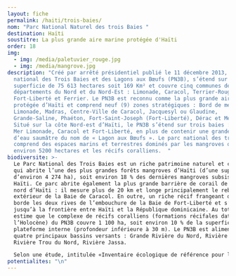 ```yaml
---
layout: fiche
permalink: /haiti/trois-baies/
nom: "Parc National Naturel des trois Baies "
destination: Haïti
soustitre: La plus grande aire marine protégée d'Haïti
order: 18
img:
  - img: /media/paletuvier_rouge.jpg
  - img: /media/mangrove.jpg
description: "Créé par arrêté présidentiel publié le 11 décembre 2013, le Parc
  national des Trois Baies et des Lagons aux Bœufs (PN3B), s’étend sur une
  superficie de 75 613 hectares soit 169 Km² et couvre cinq communes des
  départements du Nord et du Nord-Est : Limonade, Caracol, Terrier-Rouge,
  Fort-Liberté et Ferrier. Le PN3B est reconnu comme la plus grande aire marine
  protégée d’Haïti et comprend neuf (9) zones stratégiques : Bord de mer de
  Limonade, Madras, Centre-Ville de Caracol, Jacquesyl ou Glaudine,
  Grande-Saline, Phaéton, Fort-Saint-Joseph (Fort-Liberté), Dérac et Meillac.
  Situé sur la côte Nord-est d’Haïti, le PN3B s’étend sur trois baies : Bord de
  Mer Limonade, Caracol et Fort-Liberté, en plus de contenir une grande lagune
  d’eau saumâtre du nom de « Lagon aux Bœufs ». Le parc national des trois baies
  comprend des espaces marins et terrestres dominés par les mangroves occupant
  environ 5200 hectares et les récifs coralliens.  "
biodiversite: >-
  Le Parc National des Trois Baies est un riche patrimoine naturel et culturel
  qui abrite l’une des plus grandes forêts mangroves d’Haïti (d’une superficie
  d’environ 4 274 ha), soit environ 18 % des dernières mangroves subsistant en
  Haïti. Ce parc abrite également la plus grande barrière de corail de la côte
  nord d’Haïti : il mesure plus de 20 km et longe principalement le rebord
  extérieur de la Baie de Caracol. En outre, un riche récif frangeant de 20 km
  borde les deux rives de l’embouchure de la Baie de Fort-Liberté et s’étend
  jusqu’à la frontière entre Haïti et la République dominicaine. Au total, on
  estime que le complexe de récifs coralliens (formations récifales datant de
  l’Holocène) du PN3B couvre 1 100 ha, soit environ 10 % de la superficie de la
  plateforme interne (profondeur inférieure à 30 m). Le PN3B est alimenté par
  quatre principaux bassins versants : Grande Rivière du Nord, Rivière Marion,
  Rivière Trou du Nord, Rivière Jassa.

  Selon une étude, intitulée «Inventaire écologique de référence pour le Parc national des Trois-Baies» publiée en 2016 par The Nature Conservancy avec le support de la Banque interaméricaine de développement (BID), les scientifiques ont recensé cent soixante-dix-neuf (179) espèces indigènes de plantes vasculaires dans l’ensemble du parc, y compris cinq espèces végétales inscrites sur la liste rouge (espèces menacées) de l’Union internationale pour la conservation de la nature (UICN). Le PN3B abrite plus de deux cent soixante-dix (270) espèces de poissons,  près de quatre-vingt-quinze (95) espèces d’oiseaux, quatre (4) espèces d’amphibiens et onze (11) espèces de reptiles, cinquante et un (51) espèces de coraux durs. Cette étude est à l’origine de la découverte nombreuses espèces d’animales et végétales inconnues au auparavant.
potentialites: "\n"
---
```

